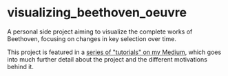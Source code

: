 # visualizing_beethoven_oeuvre

A personal side project aiming to visualize the complete works of Beethoven, focusing on changes in key selection over time.

This project is featured in a [series of "tutorials" on my Medium](https://medium.com/@mzhang13/visualizing-beethovens-oeuvre-part-i-scraping-and-cleaning-data-from-imsl-77ecb124002d), which goes into much further detail about the project and the different motivations behind it.
